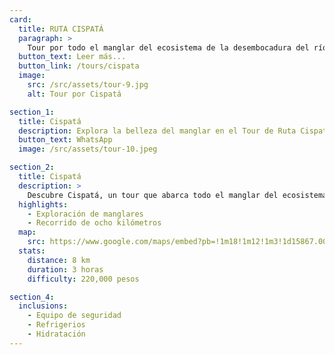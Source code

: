 ```yaml
---
card:
  title: RUTA CISPATÁ
  paragraph: >
    Tour por todo el manglar del ecosistema de la desembocadura del río Sinú. Un recorrido de tres horas que inicia en Coveñas, se transporta por tierra hasta las playas de San Antero y recorre ocho kilómetros explorando los manglares de la bahía. Luego, toma el caño lobo para regresar a las playas de San Antero. Este tour tiene un valor de 220,000 pesos.
  button_text: Leer más...
  button_link: /tours/cispata
  image:
    src: /src/assets/tour-9.jpg
    alt: Tour por Cispatá

section_1:
  title: Cispatá
  description: Explora la belleza del manglar en el Tour de Ruta Cispatá
  button_text: WhatsApp
  image: /src/assets/tour-10.jpeg

section_2:
  title: Cispatá
  description: >
    Descubre Cispatá, un tour que abarca todo el manglar del ecosistema de la desembocadura del río Sinú. El recorrido de tres horas comienza en Coveñas y se traslada por tierra hasta las playas de San Antero, donde inicia un recorrido de ocho kilómetros explorando los manglares de la bahía. Posteriormente, toma el caño lobo para regresar a las playas de San Antero. El costo de este tour es de 220,000 pesos.
  highlights:
    - Exploración de manglares
    - Recorrido de ocho kilómetros
  map:
    src: https://www.google.com/maps/embed?pb=!1m18!1m12!1m3!1d15867.009911374053!2d-75.61020612716673!3d6.163894277135764!2m3!1f0!2f0!3f0!3m2!1i1024!2i768!4f13.1!3m3!1m2!1s0x8e4683cb1d5771e9%3A0x4fda2fc926473c68!2sPolideportivo%20Sur%20de%20Envigado!5e0!3m2!1sen!2sco
  stats:
    distance: 8 km
    duration: 3 horas
    difficulty: 220,000 pesos

section_4:
  inclusions:
    - Equipo de seguridad
    - Refrigerios
    - Hidratación
---
```

